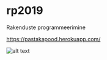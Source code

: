# rp2019
Rakenduste programmeerimine

https://pastakapood.herokuapp.com/

![alt text](https://raw.githubusercontent.com/Krispol/rp2019/master/public/images/meem.jpg)